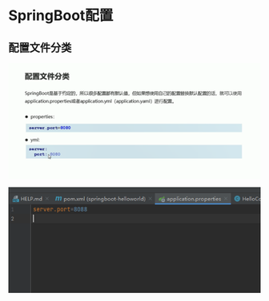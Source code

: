 # SpringBoot配置

## 配置文件分类

![图 1](../images/b2ce79777f940a0f32d52d33ffa6094fa356035d48d41fd4bbff5ea345ff4281.png)  

![图 2](../images/fb4418b2f7f0e24c66f0d775065b0a49684d4fc5a507b594d62d84916780af9b.png)  



